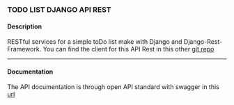 ### TODO LIST DJANGO API REST

#### Description

RESTful services for a simple toDo list make with Django and Django-Rest-Framework. You can find the client for this API Rest in this other [git repo](https://github.com/IvannLovich/todoList-Client)

---

#### Documentation

The API documentation is through open API standard with swagger in this [url](https://dj-todolist.herokuapp.com/swagger/)
